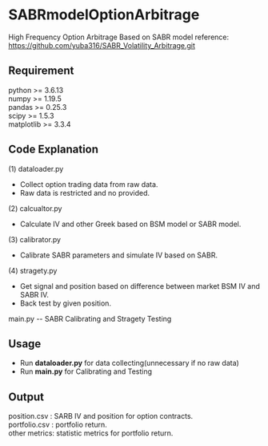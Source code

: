 # SABRmodelOptionArbitrage
High Frequency Option Arbitrage Based on SABR model
reference: https://github.com/yuba316/SABR_Volatility_Arbitrage.git

## Requirement
python >= 3.6.13  
numpy >= 1.19.5  
pandas >= 0.25.3  
scipy >= 1.5.3  
matplotlib >= 3.3.4  


## Code Explanation

(1) dataloader.py  
 - Collect option trading data from raw data.
 - Raw data is restricted and no provided.

(2) calcualtor.py   
 - Calculate IV and other Greek based on BSM model or SABR model.

(3) calibrator.py   
 - Calibrate SABR parameters and simulate IV based on SABR.

(4) stragety.py   
 - Get signal and position based on difference between market BSM IV and SABR IV.
 - Back test by given position.

main.py -- SABR Calibrating and Stragety Testing  

## Usage
- Run **dataloader.py** for data collecting(unnecessary if no raw data)   
- Run **main.py** for Calibrating and Testing

## Output
position.csv : SARB IV and position for option contracts.   
portfolio.csv : portfolio return.  
other metrics: statistic metrics for portfolio return.  
